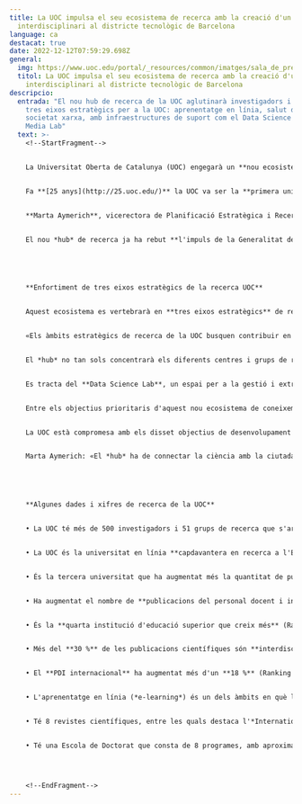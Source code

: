 ```yaml
---
title: La UOC impulsa el seu ecosistema de recerca amb la creació d'un 'hub'
  interdisciplinari al districte tecnològic de Barcelona
language: ca
destacat: true
date: 2022-12-12T07:59:29.698Z
general:
  img: https://www.uoc.edu/portal/_resources/common/imatges/sala_de_premsa/noticies/2021/021-hub-recerca-barcelona.jpg_914553990.jpg
  titol: La UOC impulsa el seu ecosistema de recerca amb la creació d'un 'hub'
    interdisciplinari al districte tecnològic de Barcelona
descripcio:
  entrada: "El nou hub de recerca de la UOC aglutinarà investigadors i centres en
    tres eixos estratègics per a la UOC: aprenentatge en línia, salut digital i
    societat xarxa, amb infraestructures de suport com el Data Science Lab i el
    Media Lab"
  text: >-
    <!--StartFragment-->


    La Universitat Oberta de Catalunya (UOC) engegarà un **nou ecosistema de recerca** amb què vol **potenciar** la recerca, el desenvolupament tecnològic i la innovació, i que s'ubicarà al complex de **Can Jaumandreu, al 22@**, al districte barcelonès de Sant Martí. El hub neix amb l'objectiu d'**esdevenir un espai capdavanter de coneixement i recerca de frontera** compromès amb l'**Agenda 2030 per al desenvolupament sostenible** de les Nacions Unides, que vol aportar solucions als reptes a què s'enfronten les **societats globals** del segle xxi.


    Fa **[25 anys](http://25.uoc.edu/)** la UOC va ser la **primera universitat totalment en línia** del món i va esdevenir **pionera** en l'ús d'internet com a **eina de docència i de recerca**. Ara, consolidada ja com un **referent en la societat del coneixement**, vol refermar el seu compromís amb l'R+D+I i ho farà amb el *hub* de recerca del 22@, que està previst que comenci a funcionar **el 2022**.


    **Marta Aymerich**, vicerectora de Planificació Estratègica i Recerca de la UOC, explica que «el *hub* **agrupa** tots els actors de la recerca i la innovació de la Universitat, **i promou interaccions** que impliquen més **transferència** de resultats de recerca **a la societat**».


    El nou *hub* de recerca ja ha rebut **l'impuls de la Generalitat de Catalunya** amb el compromís de **cofinançar** el projecte dins la convocatòria Projectes singulars institucionals d'infraestructures d'R+D, amb un import d'**1,25 milions d'euros**. En el marc d'aquest projecte, es preveu la **rehabilitació de 2.915 m2** de l'[edifici del carrer de Bolívia, 103](https://www.uoc.edu/portal/ca/news/actualitat/2020/450-can-jaumandreu-campus-uoc.html),  [on està previst concentrar l'activitat d’R+D+I de la UOC.](https://www.uoc.edu/portal/ca/news/actualitat/2020/450-can-jaumandreu-campus-uoc.html)


     


    **Enfortiment de tres eixos estratègics de la recerca UOC**


    Aquest ecosistema es vertebrarà en **tres eixos estratègics** de recerca: l'**aprenentatge en línia**, la **salut digital** i la **societat xarxa**, i aglutinarà bona part dels equipaments i els actius dispersos ara per Barcelona i Castelldefels, com ara l'**Internet Interdisciplinary Institute (IN3)**, que investiga internet i els efectes de la interacció entre l'activitat humana i la tecnologia; l'**eHealth Center**, un centre transdisciplinari sobre salut digital, i **la recerca en aprenentatge en línia (*e-learning*)**. 


    «Els àmbits estratègics de recerca de la UOC busquen contribuir en la frontera de la interacció entre les ciències humanes i la tecnologia, i reforçar, a més, els dos pilars bàsics de l'estat del benestar: l'educació i la salut», explica **Aymerich**.


    El *hub* no tan sols concentrarà els diferents centres i grups de recerca, sinó que, a més, els dotarà d'**infraestructures clau i pioneres** en l'àmbit català, amb un **ús col·laboratiu**. 


    Es tracta del **Data Science Lab**, un espai per a la gestió i extracció de coneixement a partir de grans volums de dades o dades massives (*big data*); el **Media Lab**, obert a la recerca, la transferència i l'experimentació en comunicació, disseny i cultura digitals; el **Neuroscience Lab**, espai de recerca en neuropsicologia i neurociència cognitiva, i **els UOC Labs**, espais d'experimentació de laboratoris físics amb accés remot, amb instruments, programari, maquinari i suport tecnològic necessari per als investigadors en l'àmbit de l'aprenentatge en línia.


    Entre els objectius prioritaris d'aquest nou ecosistema de coneixement hi ha també, per una banda, **establir vincles amb els actors** **principals** de Barcelona, com ara les **empreses** o altres **centres de recerca**, i també amb actors internacionals i **universitats** presents al districte del 22@. I, per altra banda, **captar talent i finançament**, nacional i internacional.


    La UOC està compromesa amb els disset objectius de desenvolupament sostenible (ODS), i el *hub* de recerca també potenciarà la **participació ciutadana** i fomentarà la **comunicació científica** per sensibilitzar la societat sobre la rellevància de l'activitat científica. 


    Marta Aymerich: «El *hub* ha de connectar la ciència amb la ciutadania, fent divulgació de la recerca i dels seus resultats, i impulsant la participació ciutadana en els projectes de recerca».


     


    **Algunes dades i xifres de recerca de la UOC**


    • La UOC té més de 500 investigadors i 51 grups de recerca que s'articulen entorn dels 7 estudis de la UOC i 2 centres de recerca: l'Internet Interdisciplinary Institute (IN3) i l'eHealth Center (eHC).


    • La UOC és la universitat en línia **capdavantera en recerca a l'Estat espanyol** (Ranking CYD, 2020).


    • És la tercera universitat que ha augmentat més la quantitat de publicacions científiques internacionals, amb un **creixement superior al 12 %** (Ranking CYD, 2019). 


    • Ha augmentat el nombre de **publicacions del personal docent i investigador (PDI) en un 15 %** (Ranking CYD, 2019).


    • És la **quarta institució d'educació superior que creix més** (Ranking CYD, 2019). 


    • Més del **30 %** de les publicacions científiques són **interdisciplinàries** (Ranking CYD, 2019).


    • El **PDI internacional** ha augmentat més d'un **18 %** (Ranking CYD, 2019). 


    • L'aprenentatge en línia (*e-learning*) és un dels àmbits en què la UOC ha dut a terme de manera pionera la seva activitat de recerca, amb 224 projectes d'aprenentatge en línia entre el 2001 i el 2020, i actualment 20 grups fan recerca en aquest àmbit.  


    • Té 8 revistes científiques, entre les quals destaca l'*International Journal of Educational Technology in Higher Education* (ETHE), coeditada per la UOC, que es troba en el primer quartil (Q1) en tots els rànquings de referència i se situa entre les revistes de recerca més ben posicionades a escala internacional en educació i tecnologia. És d'accés obert.


    • Té una Escola de Doctorat que consta de 8 programes, amb aproximadament 300 investigadors predoctorals. Des que va engegar l'Escola, el curs 2014-2015, s'han llegit més de 200 tesis doctorals.




    <!--EndFragment-->
---
```

